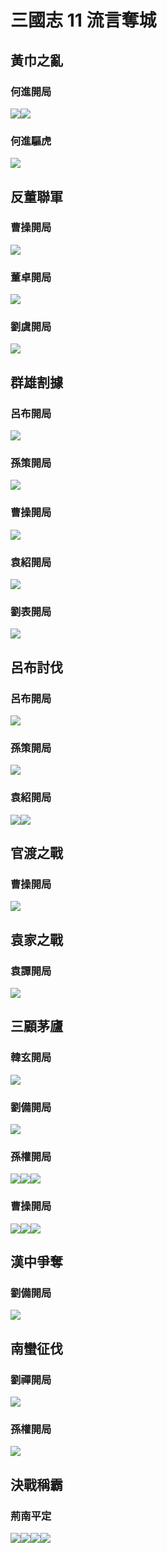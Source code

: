 # 三國志 11 流言奪城

##  黃巾之亂

### 何進開局
![](https://reganlu007.github.io/san11/rumor/184何進1.jpg)![](https://reganlu007.github.io/san11/rumor/184何進2.jpg)

### 何進驅虎
![](https://reganlu007.github.io/san11/rumor/184何進驅虎.jpg)

##  反董聯軍

### 曹操開局
![](https://reganlu007.github.io/san11/rumor/190曹操.jpg)

### 董卓開局
![](https://reganlu007.github.io/san11/rumor/190董卓.jpg)

### 劉虞開局
![](https://reganlu007.github.io/san11/rumor/190劉虞.jpg)

##  群雄割據

### 呂布開局
![](https://reganlu007.github.io/san11/rumor/194呂布.jpg)

### 孫策開局
![](https://reganlu007.github.io/san11/rumor/194孫策.jpg)

### 曹操開局
![](https://reganlu007.github.io/san11/rumor/194曹操.jpg)

### 袁紹開局
![](https://reganlu007.github.io/san11/rumor/194袁紹.jpg)

### 劉表開局
![](https://reganlu007.github.io/san11/rumor/194劉表.jpg)

##  呂布討伐

### 呂布開局
![](https://reganlu007.github.io/san11/rumor/198呂布.jpg)

### 孫策開局
![](https://reganlu007.github.io/san11/rumor/198孫策.jpg)

### 袁紹開局
![](https://reganlu007.github.io/san11/rumor/198袁紹1.jpg)![](https://reganlu007.github.io/san11/rumor/198袁紹2.jpg)

##  官渡之戰

### 曹操開局
![](https://reganlu007.github.io/san11/rumor/200曹操.jpg)

##  袁家之戰

### 袁譚開局
![](https://reganlu007.github.io/san11/rumor/203袁譚.jpg)

##  三顧茅廬

### 韓玄開局
![](https://reganlu007.github.io/san11/rumor/207韓玄.jpg)

### 劉備開局
![](https://reganlu007.github.io/san11/rumor/207劉備.jpg)

### 孫權開局
![](https://reganlu007.github.io/san11/rumor/207孫權1.jpg)![](https://reganlu007.github.io/san11/rumor/207孫權2.jpg)![](https://reganlu007.github.io/san11/rumor/207孫權3.jpg)

### 曹操開局
![](https://reganlu007.github.io/san11/rumor/207曹操1.jpg)![](https://reganlu007.github.io/san11/rumor/207曹操2.jpg)![](https://reganlu007.github.io/san11/rumor/207曹操3.jpg)

##  漢中爭奪

### 劉備開局
![](https://reganlu007.github.io/san11/rumor/217劉備.jpg)

##  南蠻征伐

### 劉禪開局
![](https://reganlu007.github.io/san11/rumor/225劉禪.jpg)

### 孫權開局
![](https://reganlu007.github.io/san11/rumor/225孫權.jpg)

##  決戰稱霸

### 荊南平定
![](https://reganlu007.github.io/san11/rumor/荊南1.jpg)![](https://reganlu007.github.io/san11/rumor/荊南2.jpg)![](https://reganlu007.github.io/san11/rumor/荊南3.jpg)![](https://reganlu007.github.io/san11/rumor/荊南4.jpg)
